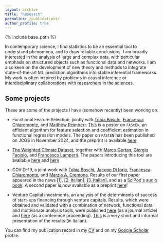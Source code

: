 ```yaml
---
layout: archive
title: "Research"
permalink: /publications/
author_profile: true
---
```


{% include base_path %}

In contemporary science, I find statistics to be an essential tool to understand phenomena, and to draw reliable conclusions. I am broadly interested in the analysis of large and complex data, with particular emphasis on structured objects such as functional data and networks. I am also keen on the development of new theory and methods to integrate state-of-the-art ML prediction algorithms into stable inferential frameworks. My work is often inspired by problems in causal inference or interdisciplinary collaborations with researchers in the sciences.

## Some projects

These are some of the projects I have (somehow recently) been working on:

- Functional Feature Selection, jointly with [Tobia Boschi](https://research.ibm.com/people/tobia-boschi), [Francesca Chiaromonte](https://sites.psu.edu/chiaromonte/), and [Matthew Reimherr](http://www.personal.psu.edu/mlr36/). [This](https://testalorenzo.github.io/files/FAStEN_poster.pdf) is a poster on `FAStEN`, an efficient algorithm for feature selection and coefficient estimation in functional regression models. The paper on `FAStEN` has been published on JCGS in November 2024, and the preprint is available [here](https://arxiv.org/abs/2303.14801)

- [The Weighted Climate Dataset](https://weightedclimatedata.streamlit.app/ 'climate'), together with [Marco Gortan](https://www.linkedin.com/in/marco-gortan/), [Giorgio Fagiolo](https://sites.google.com/view/giorgiofagiolo/home), and [Francesco Lamperti](http://www.francescolamperti.eu/). The papers introducing this tool are available [here](https://www.nature.com/articles/s41597-024-03304-1) and [here](https://www.climatechange.ai/papers/neurips2024/34)

- COVID-19, a joint work with [Tobia Boschi](https://research.ibm.com/people/tobia-boschi), [Jacopo Di Iorio](https://science.psu.edu/stat/people/jqd5830), [Francesca Chiaromonte](https://sites.psu.edu/chiaromonte/), and [Marzia A. Cremona](https://marziacremona.com/). Results of our first paper appeared in the news [[1]](https://www.psu.edu/news/research/story/staying-home-primary-care-and-limiting-contagion-hubs-may-curb-covid-19-deaths/), [[2, Italian]](https://www.ilsole24ore.com/art/covid-italia-statistica-che-analizza-prima-ondata-perche-tassi-mortalita-tanto-diversi-le-regioni-AEfHQmf), [[3, Italian]](https://www.santannapisa.it/it/news/covid-19-italia-la-statistica-fa-luce-sul-perche-la-prima-ondata-abbia-causato-tassi-di), and as a [SciPod's audio book](https://www.scipod.global/dr-marzia-cremona-using-functional-data-analysis-to-better-understand-covid-19-mortality/). A second paper is now available as a preprint [here](https://arxiv.org/abs/2307.09820)!

- Venture Capital investments, an analysis of the determinants of success of start-ups financing through venture capitals. Results, which were obtained and validated with a combination of network, functional data and multivariate analysis tools, were published [here](https://doi.org/10.1007/s41109-022-00482-y) (as a journal article) and [here](https://link.springer.com/chapter/10.1007/978-3-030-93409-5_61) (as a conference proceeding). [This](https://youtube.com/shorts/o4ccLoCdReI?feature=share) is a very short and informal presentation of the results (in Italian).

You can find my publication record in my [CV](https://testalorenzo.github.io/cv/) and on my [Google Scholar](https://scholar.google.com/citations?user=gDmLTJQAAAAJ&hl "Google_Scholar") profile.
